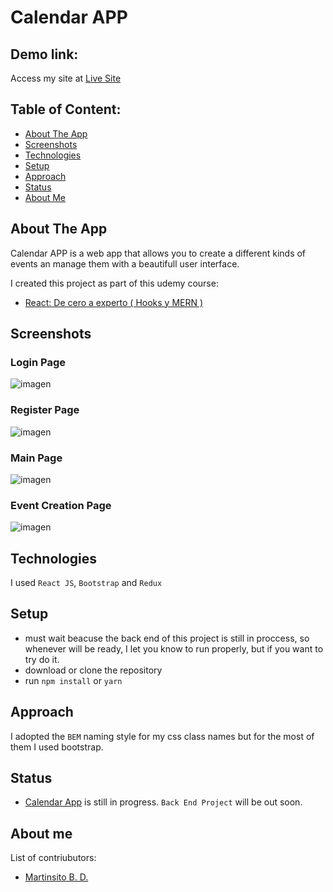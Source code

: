 
# Calendar APP

## Demo link:
Access my site at [Live Site](https://calendar-mbd.vercel.app/)

## Table of Content:

- [About The App](#about-the-app)
- [Screenshots](#screenshots)
- [Technologies](#technologies)
- [Setup](#setup)
- [Approach](#approach)
- [Status](#status)
- [About Me](#about-me)

## About The App
Calendar APP is a web app that allows you to create a different kinds of events an manage them with a beautifull user interface. 

I created this project as part of this udemy course:  
- [React: De cero a experto ( Hooks y MERN ) ](https://www.udemy.com/course/react-cero-experto/) 
## Screenshots

### Login Page
![imagen](https://user-images.githubusercontent.com/54644026/233251847-04143029-728c-4adb-99d8-53937a5db039.png)

### Register Page
![imagen](https://user-images.githubusercontent.com/54644026/233251946-9750e1b3-9783-4234-862c-b05d79f7255a.png)

### Main Page
![imagen](https://user-images.githubusercontent.com/54644026/233252245-66a13c8e-9128-4b4f-8b3d-6fd7b6a05a7e.png)

### Event Creation Page
![imagen](https://user-images.githubusercontent.com/54644026/233252369-3d9fbeea-3d2a-4dce-9c26-1e82845db537.png)


## Technologies
I used `React JS`, `Bootstrap` and `Redux`

## Setup
- must wait beacuse the back end of this project is still in proccess, so whenever will be ready, I let you know to run properly, but if you want to try do it.
- download or clone the repository
- run `npm install` or `yarn`

## Approach
I adopted the `BEM` naming style for my css class names but for the most of them I used bootstrap.

## Status
- [Calendar App](https://calendar-mbd.vercel.app/) is still in progress. `Back End Project` will be out soon.

## About me
List of contriubutors:
- [Martinsito B. D. ](https://martinsitobd.netlify.app/)
